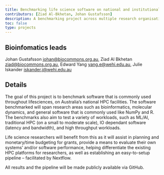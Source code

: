 ```yaml
---
title: Benchmarking life science software on national and institutional HPC platforms.
contributors: [Ziad Al-Bkhetan, Johan Gustafsson]
description: A benchmarking project across multiple research organisations
toc: false
type: projects
---
```


## Bioinfomatics leads

Johan Gustafsson <johan@biocommons.org.au>, Ziad Al Bkhetan <ziad@biocommons.org.au>, Edward Yang <yang.e@wehi.edu.au>, Julie Iskander <iskander.j@wehi.edu.au>


## Details

The goal of this project is to benchmark software that is commonly used throughout lifesciences, on Australia’s national HPC facilities. The software benchmarked will span research areas such as bioinformatics, molecular dynamics, and general software that is commonly used like NumPy and R. The benchmarks also aim to test a variety of workloads, such as ML/AI, traditional HPC (on a small to moderate scale), IO dependant software (latency and bandwidth), and high throughput workloads.

Life science researchers will benefit from this as it will assist in planning and monetary/time budgeting for grants,  provide a means to evaluate their own systems’ and/or software performance, helping differentiate the existing HPC platforms for researchers, as well as establishing an easy-to-setup pipeline – facilitated by Nextflow.

All results and the pipeline will be made publicly available via GitHub.